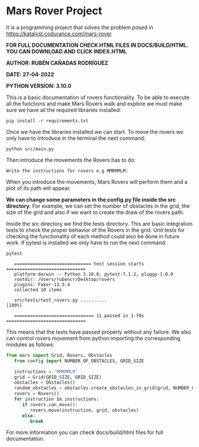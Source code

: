 # Mars Rover Project
It is a programming project that solves the problem posed in https://katalyst.codurance.com/mars-rover

**FOR FULL DOCUMENTATION CHECK HTML FILES IN DOCS/BUILD/HTML. YOU CAN DOWNLOAD AND CLICK INDEX.HTML**

**AUTHOR: RUBÉN CAÑADAS RODRÍGUEZ**

**DATE: 27-04-2022**

**PYTHON VERSION: 3.10.0**

This is a basic documentation of rovers functionality. To be able to execute all the functions and make Mars Rovers walk and explore 
we must make sure we have all the required libraries installed:

```console
pip install -r requirements.txt
```
Once we have the libraries installed we can start. To move the rovers we only have to introduce in the terminal
the next command:

```console
python src/main.py
```
Then introduce the movements the Rovers has to do:

```console
Write the instructions for rovers e.g MMRMMLM:
```
When you introduce the movements, Mars Rovers will perform them and a plot of its path will appear.

**We can change some parameters in the config.py file inside the src directory.** For example, we can 
set the number of obstacles in the grid, the size of the grid and also if we want to create the draw
of the rovers path.

Inside the src directory we find the tests directory. This are basic integration tests to check
the proper behavior of the Rovers in the grid. Unit tests for checking the functionality of each method could also be done 
in future work. If pytest is installed we only have to run the next command:

```console
pytest

   ============================= test session starts ==============================
   platform darwin -- Python 3.10.0, pytest-7.1.2, pluggy-1.0.0
   rootdir: /Users/rubencr/Desktop/rovers
   plugins: Faker-13.3.4
   collected 10 items                                                             

   src/tests/test_rovers.py ..........                                      [100%]

   ============================== 11 passed in 1.70s ==============================
```
This means that the tests have passed properly without any failure. We also can control rovers movement from python
importing the corresponding modules as follows:


```python
from mars import Grid, Rovers, Obstacles
   from config import NUMBER_OF_OBSTACLES, GRID_SIZE

   instructions = 'MMRMMLM'
   grid = Grid(GRID_SIZE, GRID_SIZE)
   obstacles = Obstacles()
   random_obstacles = obstacles.create_obstacles_in_grid(grid, NUMBER_OF_OBSTACLES).get_obstacles_positions()
   rovers = Rovers()
   for instruction in instructions:
      if rovers.can_move():
         rovers.move(instruction, grid, obstacles)
      else:
         break
```
For more information you can check docs/build/html files for full documentation.
